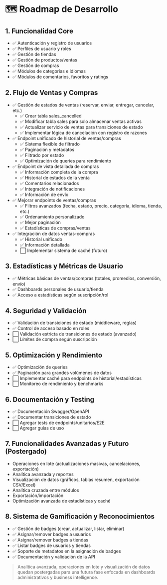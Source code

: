 # 🗺️ Roadmap de Desarrollo

## 1. Funcionalidad Core
- ✅ Autenticación y registro de usuarios
- ✅ Perfiles de usuario y roles
- ✅ Gestión de tiendas
- ✅ Gestión de productos/ventas
- ✅ Gestión de compras
- ✅ Módulos de categorías e idiomas
- ✅ Módulos de comentarios, favoritos y ratings

## 2. Flujo de Ventas y Compras
- ✅ Gestión de estados de ventas (reservar, enviar, entregar, cancelar, etc.)
  - ✅ Crear tabla sales_cancelled
  - ✅ Modificar tabla sales para solo almacenar ventas activas
  - ✅ Actualizar servicio de ventas para transiciones de estado
  - ✅ Implementar lógica de cancelación con registro de razones
- ✅ Endpoint unificado de historial de ventas/compras
  - ✅ Sistema flexible de filtrado
  - ✅ Paginación y metadatos
  - ✅ Filtrado por estado
  - ✅ Optimización de queries para rendimiento
- ✅ Endpoint de vista detallada de compras
  - ✅ Información completa de la compra
  - ✅ Historial de estados de la venta
  - ✅ Comentarios relacionados
  - ✅ Integración de notificaciones
  - ✅ Información de envío
- ✅ Mejorar endpoints de ventas/compras
  - ✅ Filtros avanzados (fecha, estado, precio, categoría, idioma, tienda, etc.)
  - ✅ Ordenamiento personalizado
  - ✅ Mejor paginación
  - ✅ Estadísticas de compras/ventas
- ✅ Integración de datos ventas-compras
  - ✅ Historial unificado
  - ✅ Información detallada
  - ⬜ Implementar sistema de caché (futuro)

## 3. Estadísticas y Métricas de Usuario
- ✅ Métricas básicas de ventas/compras (totales, promedios, conversión, envío)
- ✅ Dashboards personales de usuario/tienda
- ✅ Acceso a estadísticas según suscripción/rol

## 4. Seguridad y Validación
- ✅ Validación de transiciones de estado (middleware, reglas)
- ✅ Control de acceso basado en roles
- ⬜ Validación estricta de transiciones de estado (avanzado)
- ⬜ Límites de compra según suscripción

## 5. Optimización y Rendimiento
- ✅ Optimización de queries
- ✅ Paginación para grandes volúmenes de datos
- ⬜ Implementar caché para endpoints de historial/estadísticas
- ⬜ Monitoreo de rendimiento y benchmarks

## 6. Documentación y Testing
- ✅ Documentación Swagger/OpenAPI
- ✅ Documentar transiciones de estado
- ⬜ Agregar tests de endpoints/unitarios/E2E
- ⬜ Agregar guías de uso

## 7. Funcionalidades Avanzadas y Futuro (Postergado)
- Operaciones en lote (actualizaciones masivas, cancelaciones, exportación)
- Analítica avanzada y reportes
- Visualización de datos (gráficos, tablas resumen, exportación CSV/Excel)
- Analítica cruzada entre módulos
- Exportación/importación
- Optimización avanzada de estadísticas y caché

## 8. Sistema de Gamificación y Reconocimientos
- ✅ Gestión de badges (crear, actualizar, listar, eliminar)
- ✅ Asignar/remover badges a usuarios
- ✅ Asignar/remover badges a tiendas
- ✅ Listar badges de usuarios y tiendas
- ✅ Soporte de metadatos en la asignación de badges
- ✅ Documentación y validación de la API

> Analítica avanzada, operaciones en lote y visualización de datos quedan postergadas para una futura fase enfocada en dashboards administrativos y business intelligence. 